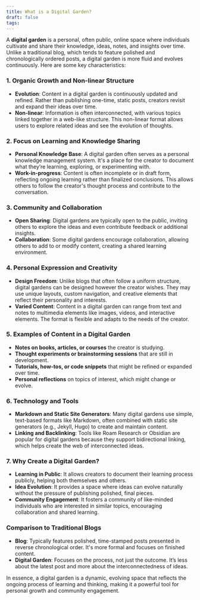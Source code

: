 ```yaml
---
title: What is a Digital Garden?
draft: false
tags:
---
```


A **digital garden** is a personal, often public, online space where individuals cultivate and share their knowledge, ideas, notes, and insights over time. Unlike a traditional blog, which tends to feature polished and chronologically ordered posts, a digital garden is more fluid and evolves continuously. Here are some key characteristics:

### 1. **Organic Growth and Non-linear Structure**
   - **Evolution**: Content in a digital garden is continuously updated and refined. Rather than publishing one-time, static posts, creators revisit and expand their ideas over time.
   - **Non-linear**: Information is often interconnected, with various topics linked together in a web-like structure. This non-linear format allows users to explore related ideas and see the evolution of thoughts.

### 2. **Focus on Learning and Knowledge Sharing**
   - **Personal Knowledge Base**: A digital garden often serves as a personal knowledge management system. It's a place for the creator to document what they’re learning, exploring, or experimenting with.
   - **Work-in-progress**: Content is often incomplete or in draft form, reflecting ongoing learning rather than finalized conclusions. This allows others to follow the creator's thought process and contribute to the conversation.

### 3. **Community and Collaboration**
   - **Open Sharing**: Digital gardens are typically open to the public, inviting others to explore the ideas and even contribute feedback or additional insights.
   - **Collaboration**: Some digital gardens encourage collaboration, allowing others to add to or modify content, creating a shared learning environment.

### 4. **Personal Expression and Creativity**
   - **Design Freedom**: Unlike blogs that often follow a uniform structure, digital gardens can be designed however the creator wishes. They may use unique layouts, custom navigation, and creative elements that reflect their personality and interests.
   - **Varied Content**: Content in a digital garden can range from text and notes to multimedia elements like images, videos, and interactive elements. The format is flexible and adapts to the needs of the creator.

### 5. **Examples of Content in a Digital Garden**
   - **Notes on books, articles, or courses** the creator is studying.
   - **Thought experiments or brainstorming sessions** that are still in development.
   - **Tutorials, how-tos, or code snippets** that might be refined or expanded over time.
   - **Personal reflections** on topics of interest, which might change or evolve.

### 6. **Technology and Tools**
   - **Markdown and Static Site Generators**: Many digital gardens use simple, text-based formats like Markdown, often combined with static site generators (e.g., Jekyll, Hugo) to create and maintain content.
   - **Linking and Backlinking**: Tools like Roam Research or Obsidian are popular for digital gardens because they support bidirectional linking, which helps create the web of interconnected ideas.

### 7. **Why Create a Digital Garden?**
   - **Learning in Public**: It allows creators to document their learning process publicly, helping both themselves and others.
   - **Idea Evolution**: It provides a space where ideas can evolve naturally without the pressure of publishing polished, final pieces.
   - **Community Engagement**: It fosters a community of like-minded individuals who are interested in similar topics, encouraging collaboration and shared learning.

### Comparison to Traditional Blogs
- **Blog**: Typically features polished, time-stamped posts presented in reverse chronological order. It's more formal and focuses on finished content.
- **Digital Garden**: Focuses on the process, not just the outcome. It’s less about the latest post and more about the interconnectedness of ideas.

In essence, a digital garden is a dynamic, evolving space that reflects the ongoing process of learning and thinking, making it a powerful tool for personal growth and community engagement.